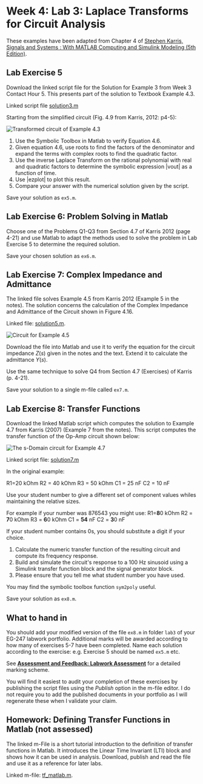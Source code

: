 # Week 4: Lab 3: Laplace Transforms for Circuit Analysis

These examples have been adapted from Chapter 4 of <a href="" target="_blank">[Stephen Karris, Signals and Systems : With MATLAB Computing and Simulink Modeling (5th Edition)](http://site.ebrary.com/lib/swansea/docDetail.action?docID=10547416).

## Lab Exercise 5

Download the linked script file for the Solution for Example 3 from Week 3 Contact Hour 5. This presents part of the solution to Textbook Example 4.3.

Linked script file [solution3.m](https://github.com/cpjobling/EG-247-Resources/blob/master/portfolio/lab3/solution3.m)

Starting from the simplified circuit (Fig. 4.9 from Karris, 2012: p4-5):

![Transformed circuit of Example 4.3](https://raw.githubusercontent.com/cpjobling/EG-247-Resources/master/portfolio/lab3/fig4_9.png)

1. Use the Symbolic Toolbox in Matlab to verify Equation 4.6.
2. Given equation 4.6, use roots to find the factors of the denominator and expand the terms with complex roots to find the quadratic factor.
3. Use the inverse Laplace Transform on the rational polynomial with real and quadratic factors to determine the symbolic expression |vout| as a function of time.
4. Use |ezplot| to plot this result.
5. Compare your answer with the numerical solution given by the script.

Save your solution as `ex5.m`.

## Lab Exercise 6: Problem Solving in Matlab

Choose one of the Problems Q1-Q3 from Section 4.7 of Karris 2012 (page 4-21) and use Matlab to adapt the methods used to solve the problem in Lab Exercise 5 to determine the required solution.

Save your chosen solution as `ex6.m`.

## Lab Exercise 7: Complex Impedance and Admittance

The linked file solves Example 4.5 from Karris 2012 (Example 5 in the notes). The solution concerns the calculation of the Complex Impedance and Admittance of the Circuit shown in Figure 4.16.

Linked file: [solution5.m](https://github.com/cpjobling/EG-247-Resources/blob/master/portfolio/lab3/solution5.m).

![Circuit for Example 4.5](https://raw.githubusercontent.com/cpjobling/EG-247-Resources/master/portfolio/lab3/4_16.png)

Download the file into Matlab and use it to verify the equation for the circuit impedance $Z(s)$ given in the notes and the text. Extend it to calculate the admittance $Y(s)$.

Use the same technique to solve Q4 from Section 4.7 (Exercises) of Karris (p. 4-21).

Save your solution to a single m-file called `ex7.m`.

## Lab Exercise 8: Transfer Functions

Download the linked Matlab script which computes the solution to Example 4.7 from Karris (2007) (Example 7 from the notes). This script computes the transfer function of the Op-Amp circuit shown below:

![The s-Domain circuit for Example 4.7](https://raw.githubusercontent.com/cpjobling/EG-247-Resources/master/portfolio/lab3/fig4_21.png)

Linked script file: [solution7.m](https://github.com/cpjobling/EG-247-Resources/blob/master/portfolio/lab3/solution7.m)

In the original example:

R1=20 kOhm
R2 = 40 kOhm
R3 = 50 kOhm
C1 = 25 nF
C2 = 10 nF

Use your student number to give a different set of component values whiles maintaining the relative sizes.

For example if your number was 876543 you might use:
R1=**8**0 kOhm
R2 = **7**0 kOhm
R3 = **6**0 kOhm
C1 = **54** nF
C2 = **3**0 nF

If your student number contains 0s, you should substitute a digit if your choice.

1. Calculate the numeric transfer function of the resulting circuit and compute its frequency response.
2. Build and simulate the circuit's response to a 100 Hz sinusoid using a Simulink transfer function block and the signal generator block.
3. Please ensure that you tell me what student number you have used.

You may find the symbolic toolbox function ``sym2poly`` useful.

Save your solution as `ex8.m`.

## What to hand in

You should add your modified version of the file `ex8.m` in folder `lab3` of your EG-247 labwork portfolio. Additional marks will be awarded according to how many of exercises 5-7 have been completed. Name each solution according to the exercise: e.g. Exercise 5 should be named `ex5.m` etc.</p>

See [**Assessment and Feedback: Labwork Assessment**](https://docs.google.com/spreadsheet/ccc?key=0AljOJ7w63DbTdERaUkhYako2V3VEemdabnd6angxSEE&amp;usp=sharing#gid=0) for a detailed marking scheme.

You will find it easiest to audit your completion of these exercises by publishing the script files using the *Publish* option in the m-file editor. I do not require you to add the published documents in your portfolio as I will regenerate these when I validate your claim.

## Homework: Defining Transfer Functions in Matlab (not assessed)

The linked m-File is a short tutorial introduction to the definition of transfer functions in Matlab. It introduces the Linear Time Invariant (LTI) block and shows how it can be used in analysis. Download, publish and read the file and use it as a reference for later labs.

Linked m-file: [tf_matlab.m](https://github.com/cpjobling/EG-247-Resources/blob/master/portfolio/lab3/tf_matlab.m).
